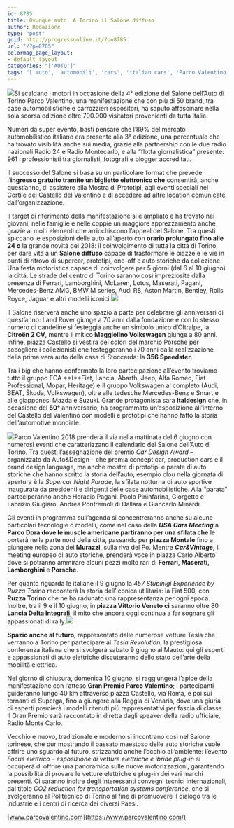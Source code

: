 ```yaml
---
id: 8785
title: Ovunque auto. A Torino il Salone diffuso
author: Redazione
type: "post"
guid: http://progressonline.it/?p=8785
url: "/?p=8785"
colormag_page_layout:
- default_layout
categories: "['AUTO']"
tags: "['auto', 'automobili', 'cars', 'italian cars', 'Parco Valentino', 'Parco Valentino 2018', 'Parco Valentino auto', 'salone auto torino']"
---
```


![](https://progressonline.it/wp-content/uploads/2018/06/Parco_Valentino_Salone_Auto_Torino_2018_01-300x200.jpg)Si scaldano i motori in occasione della 4° edizione del Salone dell’Auto di Torino Parco Valentino, una manifestazione che con più di 50 brand, tra case automobilistiche e carrozzieri espositori, ha saputo affascinare nella sola scorsa edizione oltre 700.000 visitatori provenienti da tutta Italia.

Numeri da super evento, basti pensare che l’89% del mercato automobilistico italiano era presente alla 3° edizione, una percentuale che ha trovato visibilità anche sui media, grazie alla partnership con le due radio nazionali Radio 24 e Radio Montecarlo, e alla “flotta giornalistica” presente: 961 i professionisti tra giornalisti, fotografi e blogger accreditati.

Il successo del Salone si basa su un particolare format che prevede l’**ingresso gratuito tramite un biglietto elettronico che** consentirà, anche quest’anno, di assistere alla Mostra di Prototipi, agli eventi speciali nel Cortile del Castello del Valentino e di accedere ad altre location comunicate dall’organizzazione.

Il target di riferimento della manifestazione si è ampliato e ha trovato nei giovani, nelle famiglie e nelle coppie un maggiore apprezzamento anche grazie ai molti elementi che arricchiscono l’appeal del Salone. Tra questi spiccano le esposizioni delle auto all’aperto con **orario prolungato fino alle 24 o** la grande novità del 2018: il coinvolgimento di tutta la città di Torino, per dare vita a un **Salone diffuso** capace di trasformare le piazze e le vie in punti di ritrovo di supercar, prototipi, one-off e auto storiche da collezione. Una festa motoristica capace di coinvolgere per 5 giorni (dal 6 al 10 giugno) la città. Le strade del centro di Torino saranno così impreziosite dalla presenza di Ferrari, Lamborghini, McLaren, Lotus, Maserati, Pagani, Mercedes-Benz AMG, BMW M series, Audi RS, Aston Martin, Bentley, Rolls Royce, Jaguar e altri modelli iconici.![](https://progressonline.it/wp-content/uploads/2018/06/Parco_Valentino_Salone_Auto_Torino_2018_08-300x200.jpg)

Il Salone riserverà anche uno spazio a parte per celebrare gli anniversari di quest’anno: Land Rover giunge a 70 anni dalla fondazione e con lo stesso numero di candeline si festeggia anche un simbolo unico d’Oltralpe, la **Citroën 2 CV**, mentre il mitico **Maggiolino Volkswagen** giunge a 80 anni. Infine, piazza Castello si vestirà dei colori del marchio Porsche per accogliere i collezionisti che festeggeranno i 70 anni dalla realizzazione della prima vera auto della casa di Stoccarda: la **356 Speedster**.

Tra i big che hanno confermato la loro partecipazione all’evento troviamo tutto il gruppo FCA **(**Fiat, Lancia, Abarth, Jeep, Alfa Romeo, Fiat Professional, Mopar, Heritage) e il gruppo Volkswagen al completo (Audi, SEAT, Škoda, Volkswagen), oltre alle tedesche Mercedes-Benz e Smart e alle giapponesi Mazda e Suzuki. Grande protagonista sarà **Italdesign** che, in occasione del **50°** anniversario, ha programmato un’esposizione all’interno del Castello del Valentino con modelli e prototipi che hanno fatto la storia dell’automotive mondiale.  
  
![](https://progressonline.it/wp-content/uploads/2018/06/Parco_Valentino_Salone_Auto_Torino_2018_05-300x200.jpg)Parco Valentino 2018 prenderà il via nella mattinata del 6 giugno con numerosi eventi che caratterizzano il calendario del Salone dell’Auto di Torino. Tra questi l’assegnazione del premio *Car Design Award* – organizzato da Auto&amp;Design – che premia concept car, production cars e il brand design language, ma anche mostre di prototipi e parate di auto storiche che hanno scritto la storia dell’auto; esempio clou nella giornata di apertura è la *Supercar Night Parade*, la sfilata notturna di auto sportive inaugurata da presidenti e dirigenti delle case automobilistiche. Alla “parata” parteciperanno anche Horacio Pagani, Paolo Pininfarina, Giorgetto e Fabrizio Giugiaro, Andrea Pontremoli di Dallara e Giancarlo Minardi.

Gli eventi in programma sull’agenda si concentreranno anche su alcune particolari tecnologie o modelli, come nel caso della ***USA Cars Meeting*** a **Parco Dora dove le muscle americane partiranno per una sfilata che** le porterà nella parte nord della città, passando per **piazza Montale** fino a giungere nella zona dei **Murazzi**, sulla riva del Po. Mentre ***Car&amp;Vintage*,** il meeting europeo di auto storiche, prenderà voce in piazza Carlo Alberto dove si potranno ammirare alcuni pezzi molto rari di **Ferrari, Maserati, Lamborghini** e **Porsche**.

Per quanto riguarda le italiane il 9 giugno la *457 Stupinigi Experience by Ruzza Torino* racconterà la storia dell’iconica utilitaria: la Fiat 500, con **Ruzza Torino** che ne ha radunato una rappresentanza per ogni epoca. Inoltre, tra il 9 e il 10 giugno, in **piazza Vittorio Veneto ci** saranno oltre 80 **Lancia Delta Integrali**, il mito che ancora oggi continua a far sognare gli appassionati di rally.![](https://progressonline.it/wp-content/uploads/2018/06/Parco_Valentino_Salone_Auto_Torino_2018_12-300x200.jpg)

**Spazio anche al futuro**, rappresentato dalle numerose vetture Tesla che verranno a Torino per partecipare al *Tesla Revolution*, la prestigiosa conferenza italiana che si svolgerà sabato 9 giugno al Mauto: qui gli esperti e appassionati di auto elettriche discuteranno dello stato dell’arte della mobilità elettrica.

Nel giorno di chiusura, domenica 10 giugno, si raggiungerà l’apice della manifestazione con l’atteso **Gran Premio Parco Valentino**; i partecipanti guideranno lungo 40 km attraverso piazza Castello, via Roma, e poi sui tornanti di Superga, fino a giungere alla Reggia di Venaria, dove una giuria di esperti premierà i modelli ritenuti più rappresentativi per fascia di classe. Il Gran Premio sarà raccontato in diretta dagli speaker della radio ufficiale, Radio Monte Carlo.

Vecchio e nuovo, tradizionale e moderno si incontrano così nel Salone torinese, che pur mostrando il passato maestoso delle auto storiche vuole offrire uno sguardo al futuro, strizzando anche l’occhio all’ambiente: l’evento *Focus elettrico – esposizione di vetture elettriche e ibride plug-in* si occuperà di offrire una panoramica sulle nuove motorizzazioni, garantendo la possibilità di provare le vetture elettriche e plug-in dei vari marchi presenti. Ci saranno inoltre degli interessanti convegni tecnici internazionali, dal titolo *CO2 reduction for transportation systems conference*, che si svolgeranno al Politecnico di Torino al fine di promuovere il dialogo tra le industrie e i centri di ricerca dei diversi Paesi.

[www.parcovalentino.com](https://www.parcovalentino.com/)